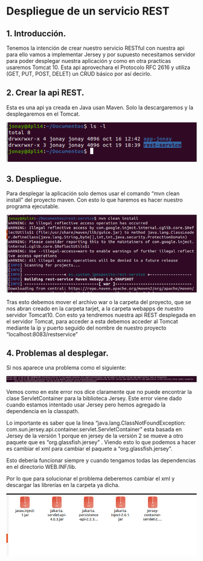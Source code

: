# Despliegue de un servicio REST

## 1. Introducción.
Tenemos la intención de crear nuestro servicio RESTful con nuestra api para ello vamos a implementar
Jersey y por supuesto necesitamos servidor para poder desplegar nuestra aplicación y como en otra
practicas usaremos Tomcat 10.
Esta api aprovechara el Protocolo RFC 2616 y utiliza (GET, PUT, POST, DELET) un CRUD básico por
así decirlo.

## 2. Crear la api REST.
Esta es una api ya creada en Java usan Maven. Solo la descargaremos y la desplegaremos en el Tomcat.

![01-proyectoMaven](capturas/01-proyectoMaven.PNG)

## 3. Despliegue.
Para desplegar la aplicación solo demos usar el comando “mvn clean install” del proyecto maven. Con
esto lo que haremos es hacer nuestro programa ejecutable.

![02-mvn-install](capturas/02-mvn-install.PNG)

Tras esto debemos mover el archivo war o la carpeta del proyecto, que se nos abran creado en la carpeta tarjet, a la carpeta webapps de nuestro servidor Tomcat10.
Con esto ya tendremos nuestra api REST desplegada en el servidor Tomcat, para acceder a esta debemos
acceder al Tomcat mediante la ip y puerto seguido del nombre de nuestro proyecto “localhost:8083/restservice”



## 4. Problemas al desplegar.
Si nos aparece una problema como el siguiente:

![03-errorLog](capturas/03-errorLog.PNG)

Vemos como en este error nos dice claramente que no puede encontrar la clase ServletContainer para la
biblioteca Jersey. Este error viene dado cuando estamos intentado usar Jersey pero hemos agregado la
dependencia en la classpath.


Lo importante es saber que la linea “java.lang.ClassNotFoundException:
com.sun.jersey.api.container.servlet.ServletContainer” esta basada en Jersey de la versión 1 porque en
jersey de la versión 2 se mueve a otro paquete que es “org.glassfish.jersey” . Viendo esto lo que podemos
a hacer es cambiar el xml para cambiar el paquete a “org.glassfish.jersey”.

Esto debería funcionar siempre y cuando tengamos todas las dependencias en el directorio WEB.INF/lib.

Por lo que para solucionar el problema deberemos cambiar el xml y descargar las librerías en la carpeta ya
dicha.

![04-dependencias](capturas/04-dependencias.PNG)